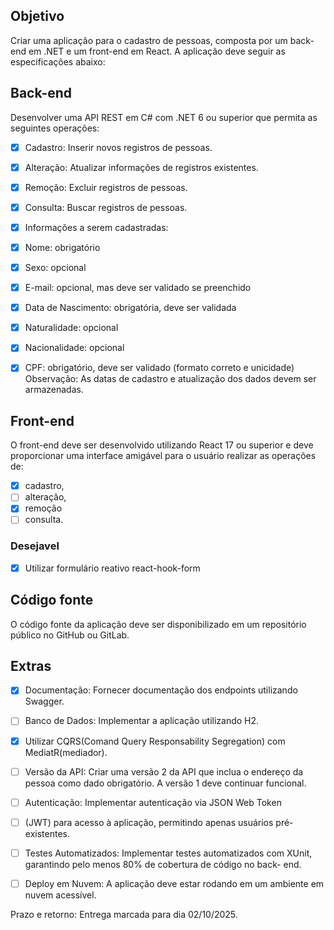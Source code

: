 ## Objetivo

Criar uma aplicação para o cadastro de pessoas, composta por um back-end em
.NET e um front-end em React. A aplicação deve seguir as especificações abaixo:

## Back-end
Desenvolver uma API REST em C# com .NET 6 ou superior que permita
as seguintes operações:

- [x] Cadastro: Inserir novos registros de pessoas.
- [x] Alteração: Atualizar informações de registros existentes.
- [x] Remoção: Excluir registros de pessoas.
- [x] Consulta: Buscar registros de pessoas.

- [x] Informações a serem cadastradas:
- [x] Nome: obrigatório
- [x] Sexo: opcional
- [x] E-mail: opcional, mas deve ser validado se preenchido
- [x] Data de Nascimento: obrigatória, deve ser validada
- [X] Naturalidade: opcional
- [X] Nacionalidade: opcional
- [x] CPF: obrigatório, deve ser validado (formato correto e unicidade)
Observação: As datas de cadastro e atualização dos dados devem ser
armazenadas.

## Front-end
O front-end deve ser desenvolvido utilizando React 17 ou superior e deve
proporcionar uma interface amigável para o usuário realizar as operações
de:  
- [x] cadastro,
- [ ] alteração,
- [x] remoção 
- [ ] consulta.

### Desejavel
- [x] Utilizar formulário reativo react-hook-form

## Código fonte
O código fonte da aplicação deve ser disponibilizado em um
repositório público no GitHub ou GitLab.

## Extras
- [x] Documentação: Fornecer documentação dos endpoints utilizando Swagger.
- [ ] Banco de Dados: Implementar a aplicação utilizando H2.
- [x] Utilizar CQRS(Comand Query Responsability Segregation) com MediatR(mediador).
- [ ] Versão da API: Criar uma versão 2 da API que inclua o endereço da pessoa como dado obrigatório. A versão 1 deve continuar funcional.
- [ ] Autenticação: Implementar autenticação via JSON Web Token
- [ ] (JWT) para acesso à aplicação, permitindo apenas usuários pré-
existentes.

- [ ] Testes Automatizados: Implementar testes automatizados com XUnit, garantindo pelo menos 80% de cobertura de código no back- end.
- [ ] Deploy em Nuvem: A aplicação deve estar rodando em um ambiente
em nuvem acessível.

Prazo e retorno: Entrega marcada para dia 02/10/2025.
